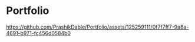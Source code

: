 # Portfolio

https://github.com/PrashikDable/Portfolio/assets/125259111/0f7f7ff7-9a6a-4691-b971-fc456d0584b0
